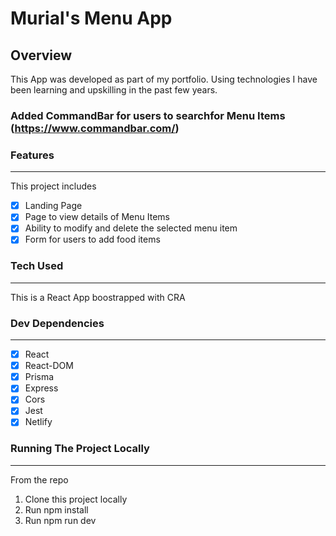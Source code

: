 # Murial's Menu App

## Overview

This App was developed as part of my portfolio. Using technologies I have been learning and upskilling in the past few years.

### Added CommandBar for users to searchfor Menu Items (https://www.commandbar.com/)

### Features
-------------------------------------------------
This project includes 

- [X] Landing Page 
- [X] Page to view details of Menu Items
- [X] Ability to modify and delete the selected menu item
- [X] Form for users to add food items

### Tech Used 
---------------------------------------------------
This is a React App boostrapped with CRA

### Dev Dependencies
---------------------------------------------------
- [X] React
- [X] React-DOM
- [X] Prisma
- [X] Express
- [X] Cors
- [X] Jest
- [X] Netlify

### Running The Project Locally
---------------------------------------------------------
From the repo
1. Clone this project locally
2. Run npm install
3. Run npm run dev








